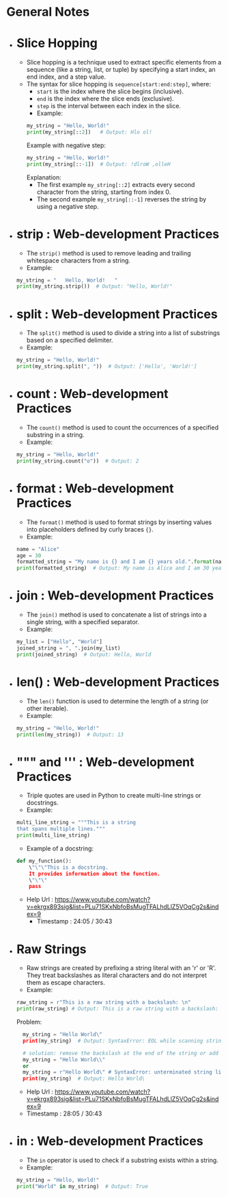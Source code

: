 # General Notes

- # Slice Hopping
  - Slice hopping is a technique used to extract specific elements from a sequence (like a string, list, or tuple) by specifying a start index, an end index, and a step value.
  - The syntax for slice hopping is `sequence[start:end:step]`, where:
    - `start` is the index where the slice begins (inclusive).
    - `end` is the index where the slice ends (exclusive).
    - `step` is the interval between each index in the slice.
    - Example:
    ```python
    my_string = "Hello, World!"
    print(my_string[::2])   # Output: Hlo ol!
    ```
    Example with negative step:
    ```python
    my_string = "Hello, World!"
    print(my_string[::-1])  # Output: !dlroW ,olleH
    ```
    Explanation:
    - The first example `my_string[::2]` extracts every second character from the string, starting from index 0.
    - The second example `my_string[::-1]` reverses the string by using a negative step.
    
- # strip : Web-development Practices
  - The `strip()` method is used to remove leading and trailing whitespace characters from a string.
  - Example:
  ```python
  my_string = "   Hello, World!   "
  print(my_string.strip())  # Output: "Hello, World!"
  ```
- # split : Web-development Practices
  - The `split()` method is used to divide a string into a list of substrings based on a specified delimiter.
  - Example:
  ```python
  my_string = "Hello, World!"
  print(my_string.split(", "))  # Output: ['Hello', 'World!']
  ```
- # count : Web-development Practices
  - The `count()` method is used to count the occurrences of a specified substring in a string.
  - Example:
  ```python
  my_string = "Hello, World!"
  print(my_string.count("o"))  # Output: 2
  ```
- # format : Web-development Practices
  - The `format()` method is used to format strings by inserting values into placeholders defined by curly braces `{}`.
  - Example:
  ```python
  name = "Alice"
  age = 30
  formatted_string = "My name is {} and I am {} years old.".format(name, age)
  print(formatted_string)  # Output: My name is Alice and I am 30 years old.
  ```
- # join : Web-development Practices
  - The `join()` method is used to concatenate a list of strings into a single string, with a specified separator.
  - Example:
  ```python
  my_list = ["Hello", "World"]
  joined_string = ", ".join(my_list)
  print(joined_string)  # Output: Hello, World
  ```
- # len() : Web-development Practices
  - The `len()` function is used to determine the length of a string (or other iterable).
  - Example:
  ```python
  my_string = "Hello, World!"
  print(len(my_string))  # Output: 13
  ```

- # """ and ''' : Web-development Practices
  - Triple quotes are used in Python to create multi-line strings or docstrings.
  - Example:
  ```python
  multi_line_string = """This is a string
  that spans multiple lines."""
  print(multi_line_string)
  ```
  - Example of a docstring:
  ```python
  def my_function():
      \"\"\"This is a docstring.
      It provides information about the function.
      \"\"\"
      pass
  ```   
  - Help Url : https://www.youtube.com/watch?v=ekrgx893sig&list=PLu71SKxNbfoBsMugTFALhdLlZ5VOqCg2s&index=9
    - Timestamp : 24:05 / 30:43

- # Raw Strings
  - Raw strings are created by prefixing a string literal with an 'r' or 'R'. They treat backslashes as literal characters and do not interpret them as escape characters.
  - Example:
  ```python
  raw_string = r"This is a raw string with a backslash: \n"
  print(raw_string) # Output: This is a raw string with a backslash: \n
  ```
  Problem:
  ```python
    my_string = "Hello World\"
    print(my_string)  # Output: SyntaxError: EOL while scanning string literal

    # solution: remove the backslash at the end of the string or add one more backslash.
    my_string = "Hello World\\"
    or
    my_string = r"Hello World\" # SyntaxError: unterminated string literal (detected at line 1); perhaps you escaped the end quote?
    print(my_string)  # Output: Hello World\
    ```
    - Help Url : https://www.youtube.com/watch?v=ekrgx893sig&list=PLu71SKxNbfoBsMugTFALhdLlZ5VOqCg2s&index=9
    - Timestamp : 28:05 / 30:43

- # in : Web-development Practices
  - The `in` operator is used to check if a substring exists within a string.
  - Example:
  ```python
  my_string = "Hello, World!"
  print("World" in my_string)  # Output: True
  ```